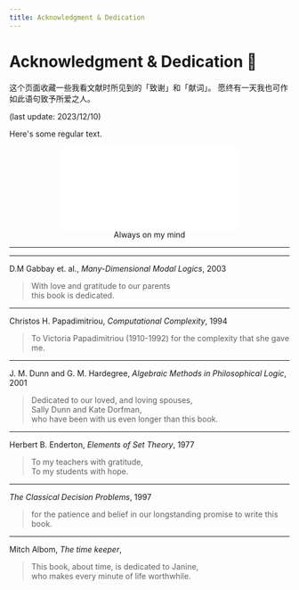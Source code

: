 ```yaml
---
title: Acknowledgment & Dedication
---
```


# Acknowledgment & Dedication 🌲

这个页面收藏一些我看文献时所见到的「致谢」和「献词」。
愿终有一天我也可作如此语句致予所爱之人。

(last update: 2023/12/10)



Here's some regular text.

<p style="text-align: center;">
<iframe src="//player.bilibili.com/player.html?isOutside=true&aid=938579677&bvid=BV1kT4y1r72F&cid=584965224&p=1" scrolling="no" border="0" frameborder="no" framespacing="0" allowfullscreen="true" width="320"></iframe>
<br>
Always on my mind
</p>

---




---
D.M Gabbay et. al., *Many-Dimensional Modal Logics*, 2003
> With love and gratitude to our parents   
> this book is dedicated.



---
Christos H. Papadimitriou, *Computational Complexity*, 1994
> To Victoria Papadimitriou (1910-1992) for the complexity that she gave me.



---
J. M. Dunn and G. M. Hardegree, *Algebraic Methods in Philosophical Logic*, 2001
> Dedicated to our loved, and loving spouses,  
>  Sally Dunn and Kate Dorfman,  
> who have been with us even longer than this book. 




---
Herbert B. Enderton, *Elements of Set Theory*, 1977
> To my teachers with gratitude,  
> To my students with hope.




---
*The Classical Decision Problems*, 1997
> for the patience and belief in our longstanding promise to write this book.



---
Mitch Albom, *The time keeper*,
> This book, about time, is dedicated to Janine,  
> who makes every minute of life worthwhile.